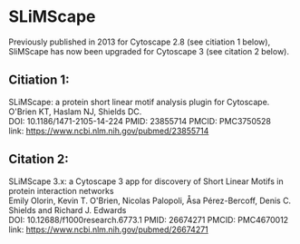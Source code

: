 # SLiMScape
Previously published in 2013 for Cytoscape 2.8 (see citiation 1 below), SliMScape has now been upgraded for Cytoscape 3 (see citation 2 below).

## Citiation 1:
SLiMScape: a protein short linear motif analysis plugin for Cytoscape.  
O'Brien KT, Haslam NJ, Shields DC.  
DOI: 10.1186/1471-2105-14-224 PMID: 23855714 PMCID: PMC3750528  
link: https://www.ncbi.nlm.nih.gov/pubmed/23855714

## Citation 2:
SLiMScape 3.x: a Cytoscape 3 app for discovery of Short Linear Motifs in protein interaction networks  
Emily Olorin, Kevin T. O'Brien, Nicolas Palopoli, Åsa Pérez-Bercoff, Denis C. Shields and Richard J. Edwards  
DOI: 10.12688/f1000research.6773.1 PMID: 26674271 PMCID: PMC4670012  
link:  https://www.ncbi.nlm.nih.gov/pubmed/26674271
